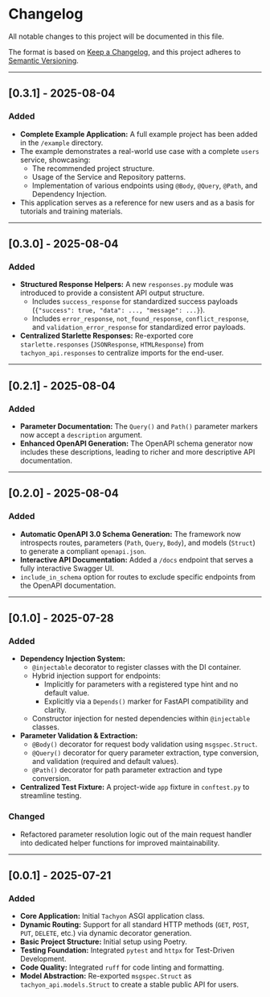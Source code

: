 # Changelog

All notable changes to this project will be documented in this file.

The format is based on [Keep a Changelog](https://keepachangelog.com/en/1.0.0/),
and this project adheres to [Semantic Versioning](https://semver.org/spec/v2.0.0.html).

---

## [0.3.1] - 2025-08-04

### Added

- **Complete Example Application:** A full example project has been added in the `/example` directory.
- The example demonstrates a real-world use case with a complete `users` service, showcasing:
    - The recommended project structure.
    - Usage of the Service and Repository patterns.
    - Implementation of various endpoints using `@Body`, `@Query`, `@Path`, and Dependency Injection.
- This application serves as a reference for new users and as a basis for tutorials and training materials.

---

## [0.3.0] - 2025-08-04

### Added

- **Structured Response Helpers:** A new `responses.py` module was introduced to provide a consistent API output
  structure.
    - Includes `success_response` for standardized success payloads (`{"success": true, "data": ..., "message": ...}`).
    - Includes `error_response`, `not_found_response`, `conflict_response`, and `validation_error_response` for
      standardized error payloads.
- **Centralized Starlette Responses:** Re-exported core `starlette.responses` (`JSONResponse`, `HTMLResponse`) from
  `tachyon_api.responses` to centralize imports for the end-user.

---

## [0.2.1] - 2025-08-04

### Added

- **Parameter Documentation:** The `Query()` and `Path()` parameter markers now accept a `description` argument.
- **Enhanced OpenAPI Generation:** The OpenAPI schema generator now includes these descriptions, leading to richer and
  more descriptive API documentation.

---

## [0.2.0] - 2025-08-04

### Added

- **Automatic OpenAPI 3.0 Schema Generation:** The framework now introspects routes, parameters (`Path`, `Query`,
  `Body`), and models (`Struct`) to generate a compliant `openapi.json`.
- **Interactive API Documentation:** Added a `/docs` endpoint that serves a fully interactive Swagger UI.
- `include_in_schema` option for routes to exclude specific endpoints from the OpenAPI documentation.

---

## [0.1.0] - 2025-07-28

### Added

- **Dependency Injection System:**
    - `@injectable` decorator to register classes with the DI container.
    - Hybrid injection support for endpoints:
        - Implicitly for parameters with a registered type hint and no default value.
        - Explicitly via a `Depends()` marker for FastAPI compatibility and clarity.
    - Constructor injection for nested dependencies within `@injectable` classes.
- **Parameter Validation & Extraction:**
    - `@Body()` decorator for request body validation using `msgspec.Struct`.
    - `@Query()` decorator for query parameter extraction, type conversion, and validation (required and default
      values).
    - `@Path()` decorator for path parameter extraction and type conversion.
- **Centralized Test Fixture:** A project-wide `app` fixture in `conftest.py` to streamline testing.

### Changed

- Refactored parameter resolution logic out of the main request handler into dedicated helper functions for improved
  maintainability.

---

## [0.0.1] - 2025-07-21

### Added

- **Core Application:** Initial `Tachyon` ASGI application class.
- **Dynamic Routing:** Support for all standard HTTP methods (`GET`, `POST`, `PUT`, `DELETE`, etc.) via dynamic
  decorator generation.
- **Basic Project Structure:** Initial setup using Poetry.
- **Testing Foundation:** Integrated `pytest` and `httpx` for Test-Driven Development.
- **Code Quality:** Integrated `ruff` for code linting and formatting.
- **Model Abstraction:** Re-exported `msgspec.Struct` as `tachyon_api.models.Struct` to create a stable public API for
  users.